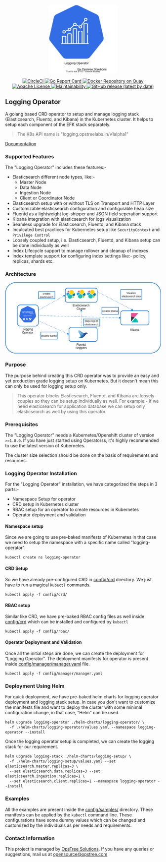 <p align="center">
  <img src="./static/logging-operator-logo2.svg" height="220" width="220">
</p>

<p align="center">
  <a href="https://circleci.com/gh/OT-CONTAINER-KIT/logging-operator/tree/master">
    <img src="https://circleci.com/gh/OT-CONTAINER-KIT/logging-operator/tree/master.svg?style=shield" alt="CircleCI">
  </a>

  <a href="https://goreportcard.com/report/github.com/OT-CONTAINER-KIT/logging-operator">
    <img src="https://goreportcard.com/badge/github.com/OT-CONTAINER-KIT/logging-operator" alt="Go Report Card">
  </a>

  <a href="https://quay.io/repository/opstree/logging-operator">
    <img src="https://img.shields.io/badge/container-ready-green" alt="Docker Repository on Quay">
  </a>

  <a href="https://github.com/OT-CONTAINER-KIT/logging-operator/blob/master/LICENSE">
    <img src="https://img.shields.io/badge/License-Apache%202.0-blue.svg" alt="Apache License">
  </a>

  <a href="https://codeclimate.com/github/OT-CONTAINER-KIT/logging-operator/maintainability">
    <img src="https://api.codeclimate.com/v1/badges/f9e99ffcba997de51eaa/maintainability" alt="Maintainability">
  </a>

  <a href="https://github.com/OT-CONTAINER-KIT/logging-operator/releases">
    <img src="https://img.shields.io/github/v/release/OT-CONTAINER-KIT/logging-operator" alt="GitHub release (latest by date)">
  </a>
</p>

## Logging Operator

A golang based CRD operator to setup and manage logging stack (Elasticsearch, Fluentd, and Kibana) in the Kubernetes cluster. It helps to setup each component of the EFK stack separately.

> The K8s API name is "logging.opstreelabs.in/v1alpha1"

[Documentation](https://docs.opstreelabs.in/logging-operator)

### Supported Features

The "Logging Operator" includes these features:-

- Elasticsearch different node types, like:-
  - Master Node
  - Data Node
  - Ingestion Node
  - Client or Coordinator Node
- Elasticsearch setup with or without TLS on Transport and HTTP Layer
- Customizable elasticsearch configuration and configurable heap size
- Fluentd as a lightweight log-shipper and JSON field seperation support
- Kibana integration with elasticsearch for logs visualization
- Seamless upgrade for Elasticsearch, Fluentd, and Kibana stack
- Inculcated best practices for Kubernetes setup like `SecurityContext` and `Privilege Control`
- Loosely coupled setup, i.e. Elasticsearch, Fluentd, and Kibana setup can be done individually as well
- Index Lifecycle support to manage rollover and cleanup of indexes
- Index template support for configuring index settings like:- policy, replicas, shards etc.

### Architecture

<div align="center">
    <img src="./static/logging-operator-arch.png">
</div>

### Purpose

The purpose behind creating this CRD operator was to provide an easy and yet production grade logging setup on Kubernetes. But it doesn't mean this can only be used for logging setup only.

> This operator blocks Elasticsearch, Fluentd, and Kibana are loosely-couples so they can be setup individually as well. For example:- If we need elasticsearch for application database we can setup only elasticsearch as well by using this operator.

### Prerequisites

The "Logging Operator" needs a Kubernetes/Openshift cluster of version `>=1.8.0`. If you have just started using Operatorss, it's highly recommended to use the latest version of Kubernetes.

The cluster size selection should be done on the basis of requirements and resources.

### Logging Operator Installation

For the "Logging Operator" installation, we have categorized the steps in 3 parts:-

- Namespace Setup for operator
- CRD setup in Kubernetes cluster
- RBAC setup for an operator to create resources in Kubernetes
- Operator deployment and validation

#### Namespace setup

Since we are going to use pre-baked manifests of Kubernetes in that case we need to setup the namespace with a specific name called "logging-operator".

```shell
kubectl create ns logging-operator
```

#### CRD Setup

So we have already pre-configured CRD in [config/crd](./config/crd) directory. We just have to run a magical `kubectl` commands.

```shell
kubectl apply -f config/crd/
```

#### RBAC setup

Similar like CRD, we have pre-baked RBAC config files as well inside [config/crd](./config/rbac) which can be installed and configured by `kubectl`

```shell
kubectl apply -f config/rbac/
```

#### Operator Deployment and Validation

Once all the initial steps are done, we can create the deployment for "Logging Operator". The deployment manifests for operator is present inside [config/manager/manager.yaml](./config/manager/manager.yaml) file.

```shell
kubectl apply -f config/manager/manager.yaml
```

### Deployment Using Helm

For quick deployment, we have pre-baked helm charts for logging operator deployment and logging stack setup. In case you don't want to customize the manifests file and want to deploy the cluster with some minimal configuration change, in that case, "Helm" can be used.

```shell
helm upgrade logging-operator ./helm-charts/logging-operator/ \
  -f ./helm-charts/logging-operator/values.yaml --namespace logging-operator --install
```

Once the logging operator setup is completed, we can create the logging stack for our requirement.

```shell
helm upgrade logging-stack ./helm-charts/logging-setup/ \
  -f ./helm-charts/logging-setup/values.yaml --set elasticsearch.master.replicas=3 \
  --set elasticsearch.data.replicas=3 --set elasticsearch.ingestion.replicas=1 \
  --set elasticsearch.client.replicas=1 --namespace logging-operator --install
```

### Examples

All the examples are present inside the [config/samples/](./config/samples/) directory. These manifests can be applied by the `kubectl` command line. These configurations have some dummy values which can be changed and customized by the individuals as per needs and requirements.

### Contact Information

This project is managed by [OpsTree Solutions](https://opstree.com). If you have any queries or suggestions, mail us at opensource@opstree.com
